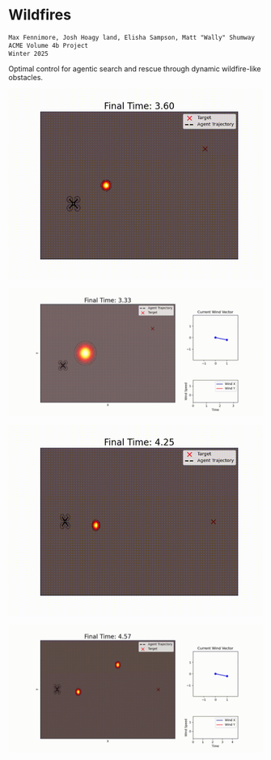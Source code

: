 # Wildfires
	Max Fennimore, Josh Hoagy land, Elisha Sampson, Matt "Wally" Shumway
	ACME Volume 4b Project
	Winter 2025

Optimal control for agentic search and rescue through dynamic wildfire-like obstacles.


![](animations/fire1_drone_constw.gif)

![](animations/fire1_drone_varyw.gif)

![](animations/fire2_drone_constw.gif)

![](animations/fire2_drone_varyw.gif)

